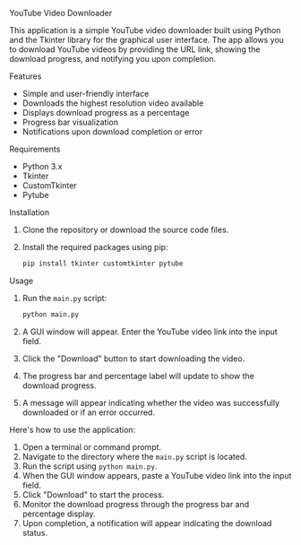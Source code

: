  YouTube Video Downloader

This application is a simple YouTube video downloader built using Python and the Tkinter library for the graphical user interface. The app allows you to download YouTube videos by providing the URL link, showing the download progress, and notifying you upon completion.

 Features

- Simple and user-friendly interface
- Downloads the highest resolution video available
- Displays download progress as a percentage
- Progress bar visualization
- Notifications upon download completion or error

 Requirements

- Python 3.x
- Tkinter
- CustomTkinter
- Pytube

 Installation

1. Clone the repository or download the source code files.

2. Install the required packages using pip:
    ```sh
    pip install tkinter customtkinter pytube
    ```

 Usage

1. Run the `main.py` script:
    ```sh
    python main.py
    ```

2. A GUI window will appear. Enter the YouTube video link into the input field.

3. Click the "Download" button to start downloading the video.

4. The progress bar and percentage label will update to show the download progress.

5. A message will appear indicating whether the video was successfully downloaded or if an error occurred.



Here's how to use the application:

1. Open a terminal or command prompt.
2. Navigate to the directory where the `main.py` script is located.
3. Run the script using `python main.py`.
4. When the GUI window appears, paste a YouTube video link into the input field.
5. Click "Download" to start the process.
6. Monitor the download progress through the progress bar and percentage display.
7. Upon completion, a notification will appear indicating the download status.

